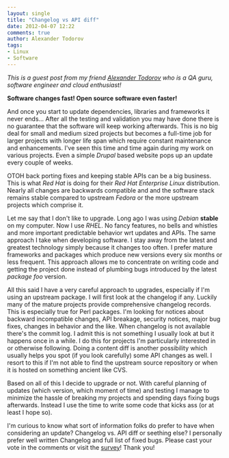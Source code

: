 ```yaml
---
layout: single
title: "Changelog vs API diff"
date: 2012-04-07 12:22
comments: true
author: Alexander Todorov
tags:
- Linux
- Software
---
```


*This is a guest post from my friend [Alexander Todorov](http://about.me/atodorov)
who is a QA guru, software engineer and cloud enthusiast!*



**Software changes fast! Open source software even faster!**

And once you start to update dependencies, libraries and frameworks it never ends...
After all the testing and validation you may have done there is no
guarantee that the software will keep working afterwards.
This is no big deal for small and medium sized projects but becomes a full-time
job for larger projects with longer life span which require constant maintenance
and enhancements. I've seen this time and time again during my work on various projects.
Even a simple *Drupal* based website pops up an update every couple of weeks.


OTOH back porting fixes and keeping stable APIs can be a big business. This is what
*Red Hat* is doing for their *Red Hat Enterprise Linux* distribution. Nearly all changes
are backwards compatible and and the software stack remains stable compared
to upstream *Fedora* or the more upstream projects which comprise it.

Let me say that I don't like to upgrade. Long ago I was using *Debian* **stable**
on my computer. Now I use *RHEL*. No fancy features, no bells and
whistles and more important predictable behavior wrt updates and APIs.
The same approach I take when developing software. I stay away from the latest and
greatest technology simply because it changes too often. I prefer mature frameworks and
packages which produce new versions every six months or less frequent.
This approach allows me to concentrate on writing code and getting the project done
instead of plumbing bugs introduced by the latest *package foo* version.


All this said I have a very careful approach to upgrades, especially if I'm
using an upstream package. I will first look at the changelog if any. Luckily
many of the mature projects provide comprehensive changelog records. This is
especially true for Perl packages. I'm looking for notices about backward
incompatible changes, API breakage, security notices, major bug fixes,
changes in behavior and the like.
When changelog is not available there's the commit log. I admit this is
not something I usually look at but it happens once in a while. I do this for projects
I'm particularly interested in or otherwise following.
Doing a content diff is another possibility which usually helps you
spot (if you look carefully) some API changes as well. I resort to this if I'm not able to find the upstream
source repository or when it is hosted on something ancient like CVS.


Based on all of this I decide to upgrade or not. With careful planning
of updates (which version, which moment of time) and testing I manage to
minimize the hassle of breaking my projects and spending days fixing
bugs afterwards. Instead I use the time to write some code that kicks ass
(or at least I hope so).


I'm curious to know what sort of information folks do prefer to have
when considering an update? Changelog vs. API diff or seething else?
I personally prefer well written Changelog and full list of fixed bugs.
Please cast your vote in the comments or visit the
[survey](http://www.surveymonkey.com/s/T7YW2MJ)! Thank you!
